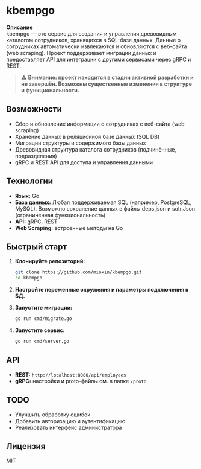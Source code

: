 # kbempgo

**Описание**  
kbempgo — это сервис для создания и управления древовидным каталогом сотрудников, хранящихся в SQL-базе данных. Данные о сотрудниках автоматически извлекаются и обновляются с веб-сайта (web scraping). Проект поддерживает миграции данных и предоставляет API для интеграции с другими сервисами через gRPC и REST.

> ⚠️ **Внимание: проект находится в стадии активной разработки и не завершён. Возможны существенные изменения в структуре и функциональности.**

## Возможности

- Сбор и обновление информации о сотрудниках с веб-сайта (web scraping)
- Хранение данных в реляционной базе данных (SQL DB)
- Миграции структуры и содержимого базы данных
- Древовидная структура каталога сотрудников (подчинённые, подразделения)
- gRPC и REST API для доступа и управления данными

## Технологии

- **Язык:** Go
- **База данных:** Любая поддерживаемая SQL (например, PostgreSQL, MySQL). Возможно сохранение данных в файлы deps.json и sotr.Json (ограниченная функциональность)
- **API:** gRPC, REST
- **Web Scraping:** встроенные методы на Go

## Быстрый старт

1. **Клонируйте репозиторий:**
   ```bash
   git clone https://github.com/mioxin/kbempgo.git
   cd kbempgo
   ```

2. **Настройте переменные окружения и параметры подключения к БД.**

3. **Запустите миграции:**
   ```bash
   go run cmd/migrate.go
   ```

4. **Запустите сервис:**
   ```bash
   go run cmd/server.go
   ```

## API

- **REST:** `http://localhost:8080/api/employees`
- **gRPC:** настройки и proto-файлы см. в папке `/proto`

## TODO

- Улучшить обработку ошибок
- Добавить авторизацию и аутентификацию
- Реализовать интерфейс администратора

## Лицензия

MIT
